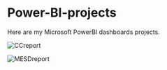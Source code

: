 # Power-BI-projects
Here are my Microsoft PowerBI dashboards projects.


![CCreport](https://user-images.githubusercontent.com/102920795/233039090-3d893a4f-753d-4ee0-a879-7577c861a983.png)


![MESDreport](https://user-images.githubusercontent.com/102920795/233039102-b196a88a-021a-495d-9092-09a88e1d09e8.png)
